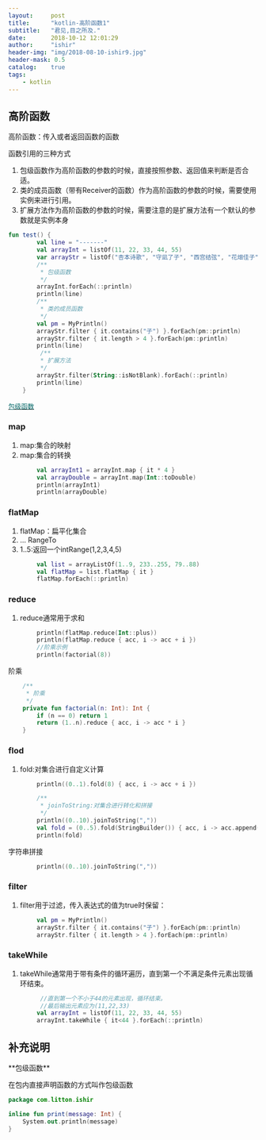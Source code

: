 ```yaml
---
layout:     post
title:      "kotlin-高阶函数1"
subtitle:   "君见,目之所及."
date:       2018-10-12 12:01:29
author:     "ishir"
header-img: "img/2018-08-10-ishir9.jpg"
header-mask: 0.5
catalog:    true
tags:
    - kotlin
---
```

**<font size="5">  </font>**
<!--上标：º ¹ ² ³ ⁴⁵ ⁶ ⁷ ⁸ ⁹ ⁺ ⁻ ⁼ ⁽ ⁾ ⁿ ′ ½下标：₀ ₁ ₂ ₃ ₄ ₅ ₆ ₇ ₈ ₉ ₊ ₋ ₌ ₍ ₎-->


## 高阶函数



高阶函数：传入或者返回函数的函数

函数引用的三种方式

1. 包级函数作为高阶函数的参数的时候，直接按照参数、返回值来判断是否合适。
1. 类的成员函数（带有Receiver的函数）作为高阶函数的参数的时候，需要使用实例来进行引用。
1. 扩展方法作为高阶函数的参数的时候，需要注意的是扩展方法有一个默认的参数就是实例本身

```kotlin
fun test() {
        val line = "-------"
        val arrayInt = listOf(11, 22, 33, 44, 55)
        var arrayStr = listOf("杏本诗歌", "守凪了子", "西宫结弦", "花畑佳子", "冈部伦太郎", "")
        /**
         * 包级函数
         */
        arrayInt.forEach(::println)
        println(line)
        /**
         * 类的成员函数
         */
        val pm = MyPrintln()
        arrayStr.filter { it.contains("子") }.forEach(pm::println)
        arrayStr.filter { it.length > 4 }.forEach(pm::println)
        println(line)
         /**
         * 扩展方法
         */
        arrayStr.filter(String::isNotBlank).forEach(::println)
        println(line)
    }
```
[<font size="2" color="#006666">包级函数</font>](#package )

### map

1. map:集合的映射
2. map:集合的转换


```kt
        val arrayInt1 = arrayInt.map { it * 4 }
        val arrayDouble = arrayInt.map(Int::toDouble)
        println(arrayInt1)
        println(arrayDouble)
```

### flatMap

1. flatMap：扁平化集合
2. ... RangeTo
3. 1..5:返回一个intRange(1,2,3,4,5)

```kt
        val list = arrayListOf(1..9, 233..255, 79..88)
        val flatMap = list.flatMap { it }
        flatMap.forEach(::println)
```

### reduce

1. reduce通常用于求和

```kt
        println(flatMap.reduce(Int::plus))
        println(flatMap.reduce { acc, i -> acc + i })
        //阶乘示例
        println(factorial(8))
```

阶乘

```kt
    /**
     * 阶乘
     */
    private fun factorial(n: Int): Int {
        if (n == 0) return 1
        return (1..n).reduce { acc, i -> acc * i }
    }
```

### flod

1. fold:对集合进行自定义计算

```kt
        println((0..1).fold(8) { acc, i -> acc + i })

        /**
         * joinToString:对集合进行转化和拼接
         */
        println((0..10).joinToString(","))
        val fold = (0..5).fold(StringBuilder()) { acc, i -> acc.append(i).append(",") }
        println(fold)

```

字符串拼接

```kt
        println((0..10).joinToString(","))
```

### filter

1. filter用于过滤，传入表达式的值为true时保留：

```kt
     	val pm = MyPrintln()
        arrayStr.filter { it.contains("子") }.forEach(pm::println)
        arrayStr.filter { it.length > 4 }.forEach(pm::println)
```

### takeWhile

1. takeWhile通常用于带有条件的循环遍历，直到第一个不满足条件元素出现循环结束。

```kt
		 //直到第一个不小于44的元素出现，循环结束。
		 //最后输出元素应为(11,22,33)
        val arrayInt = listOf(11, 22, 33, 44, 55)
        arrayInt.takeWhile { it<44 }.forEach(::println)
```
## 补充说明


<p id = "package"></p>
**包级函数**

在包内直接声明函数的方式叫作包级函数

```kotlin
package com.litton.ishir

inline fun print(message: Int) {
    System.out.println(message)
}
```
